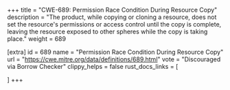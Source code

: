 +++
title = "CWE-689: Permission Race Condition During Resource Copy"
description	= "The product, while copying or cloning a resource, does not set the resource's permissions or access control until the copy is complete, leaving the resource exposed to other spheres while the copy is taking place."
weight = 689

[extra]
id = 689
name = "Permission Race Condition During Resource Copy"
url = "https://cwe.mitre.org/data/definitions/689.html"
vote = "Discouraged via Borrow Checker"
clippy_helps = false
rust_docs_links = [
	
]
+++

